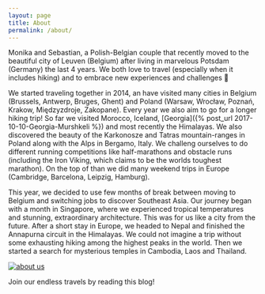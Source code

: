 ```yaml
---
layout: page
title: About
permalink: /about/
---
```



Monika and Sebastian, a Polish-Belgian couple that recently moved to the beautiful city of Leuven 
(Belgium) after living in marvelous Potsdam (Germany) the last 4 years. We both love to travel 
(especially when it includes hiking) and to embrace new experiences and challenges 🙂

We started traveling together in 2014, an have visited many cities in Belgium 
(Brussels, Antwerp, Bruges, Ghent) and Poland (Warsaw, Wrocław, Poznań, Krakow, Międzyzdroje, 
Zakopane). Every year we also aim to go for a longer hiking trip! So far we visited Morocco, 
Iceland, [Georgia]({% post_url 2017-10-10-Georgia-Murshkeli %}) and most recently the Himalayas. We also discovered the beauty of the Karkonosze 
and Tatras mountain-ranges in Poland along with the Alps in Bergamo, Italy. We challeng ourselves 
to do different running competitions like half-marathons and obstacle runs (including the Iron 
Viking, which claims to be the worlds toughest marathon). On the top of than we did many weekend 
trips in Europe (Cambridge, Barcelona, Leipzig, Hamburg).

This year, we decided to use few months of break between moving to Belgium and switching jobs to 
discover Southeast Asia. Our journey began with a month in Singapore, where we experienced 
tropical temperatures and stunning, extraordinary architecture. This was for us like a city from 
the future. After a short stay in Europe, we headed to Nepal and finished the Annapurna circuit 
in the Himalayas. We could not imagine a trip without some exhausting hiking among the highest 
peaks in the world. Then we started a search for mysterious temples in Cambodia, Laos and 
Thailand.

<a href="{{ site.baseurl }}/assets/about.jpg" data-lightbox="about" data-title="About us"><img src="{{ site.baseurl }}/assets/about.jpg" title="about us" class="profile" /></a>

Join our endless travels by reading this blog!
